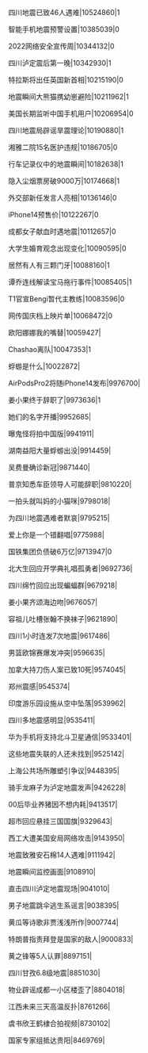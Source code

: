四川地震已致46人遇难|10524860|1

智能手机地震预警设置|10385039|0

2022网络安全宣传周|10344132|0

四川泸定震后第一晚|10342930|1

特拉斯将出任英国新首相|10215190|0

地震瞬间大熊猫携幼崽避险|10211962|1

美国长期监听中国手机用户|10206954|0

四川地震局辟谣旱震理论|10190880|1

湘雅二院15名医护违规|10186705|0

行车记录仪中的地震瞬间|10182638|1

隐入尘烟票房破9000万|10174668|1

外交部新任发言人亮相|10136146|0

iPhone14预售价|10122267|0

成都女子献血时遇地震|10112657|0

大学生婚育观念出现变化|10090595|0

居然有人有三颗门牙|10088160|1

谭乔连线解读宝马拖行事件|10085405|1

T1官宣Bengi暂代主教练|10083596|0

网传国庆档上映片单|10068472|0

欧阳娜娜我的嘴替|10059427|

Chashao离队|10047353|1

蜉蝣是什么|10022872|

AirPodsPro2将随iPhone14发布|9976700|

姜小果终于辞职了|9973636|1

她们的名字开播|9952685|

曝鬼怪将拍中国版|9941911|

湖南益阳大量蜉蝣出没|9914459|

吴费曼确诊新冠|9871440|

普京知悉车臣领导人可能辞职|9810220|

一拍头就叫妈的小猫咪|9798018|

为四川地震遇难者默哀|9795215|

爱上你是一个错翻唱|9775988|

国铁集团负债破6万亿|9713947|0

北大生回应开学典礼唱孤勇者|9692736|

四川绵竹回应出现蝙蝠群|9679218|

姜小果齐颂海边吻|9676057|

容祖儿吐槽张翰不换袜子|9621890|

四川1小时连发7次地震|9617486|

男篮欧锦赛爆发冲突|9596635|

加拿大持刀伤人案已致10死|9574045|

郑州震感|9545374|

印度游乐园设施从空中坠落|9539962|

四川多地震感明显|9535411|

华为手机将支持北斗卫星通信|9533401|

这些地震失联的人还未找到|9525142|

上海公共场所雕塑引争议|9448395|

骑手龙麻子为泸定地震发声|9426228|

00后毕业养猪因不想内耗|9413517|

超市回应悬挂三国国旗|9329643|

西工大遭美国安局网络攻击|9143950|

地震致雅安石棉14人遇难|9111942|

地震瞬间监控画面|9108910|

直击四川泸定地震现场|9041010|

男子地震跳伞逃生系谣言|9038395|

黄瓜等诗歌非贾浅浅所作|9007744|

特朗普指责拜登是国家的敌人|9000833|

黄之锋等5人认罪|8897151|

四川甘孜6.8级地震|8851030|

物业辟谣成都一小区楼歪了|8804018|

江西未来三天高温反扑|8761266|

虞书欣王鹤棣合拍视频|8730102|

国家专家组抵达贵阳|8469769|

